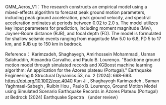 GMM_Aeros_V1：The research constructs an empirical model using a mixed-effects algorithm to forecast peak ground motion parameters, including peak ground acceleration, peak ground velocity, and spectral acceleration ordinates at periods between 0.02 to 2.0 s. The model utilizes key input parameters for prediction, including moment magnitude (Mw), Joyner-Boore distance (RJB), and focal depth (FD). The model is formulated for shallow seismic events ranging from magnitude Mw 5.0 to 6.8, FD 5 to 17 km, and RJB up to 150 km in bedrock.


Reference：
Karimzadeh, Shaghayegh, Amirhossein Mohammadi, Usman Salahuddin, Alexandra Carvalho, and Paulo B. Lourenço. "Backbone ground motion model through simulated records and XGBoost machine learning algorithm: An application for the Azores plateau (Portugal)." Earthquake Engineering & Structural Dynamics 53, no. 2 (2024): 668-693. https://doi.org/10.1002/eqe.4040
Kun Ji , Shaghayegh Karimzadeh , Saman Yaghmaei-Sabegh , Ruibin Hou , Paulo B. Lourenço, Ground Motion Model using Simulated Scenario Earthquake Records in Azores Plateau (Portugal) at Bedrock (2024) Earthquake Spectra （under review）
